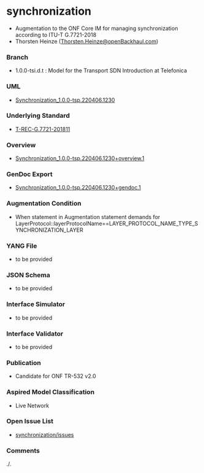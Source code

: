 # synchronization
- Augmentation to the ONF Core IM for managing synchronization according to ITU-T G.7721-2018
- Thorsten Heinze (Thorsten.Heinze@openBackhaul.com)

### Branch
- 1.0.0-tsi.d.t : Model for the Transport SDN Introduction at Telefonica

### UML
- [Synchronization_1.0.0-tsp.220406.1230](./Synchronization_1.0.0-tsp.220406.1230.zip)

### Underlying Standard
- [T-REC-G.7721-201811](./T-REC-G.7721-201811.pdf)

### Overview 
- [Synchronization_1.0.0-tsp.220406.1230+overview.1](./Synchronization_1.0.0-tsp.220406.1230+overview.1.png)

### GenDoc Export
- [Synchronization_1.0.0-tsp.220406.1230+gendoc.1](./Synchronization_1.0.0-tsp.220406.1230+gendoc.1.doc)

### Augmentation Condition
- When statement in Augmentation statement demands for LayerProtocol::layerProtocolName==LAYER_PROTOCOL_NAME_TYPE_SYNCHRONIZATION_LAYER

### YANG File
- to be provided

### JSON Schema
- to be provided

### Interface Simulator
- to be provided

### Interface Validator
- to be provided

### Publication
- Candidate for ONF TR-532 v2.0

### Aspired Model Classification
- Live Network

### Open Issue List
- [synchronization/issues](../../issues)

### Comments
./.

